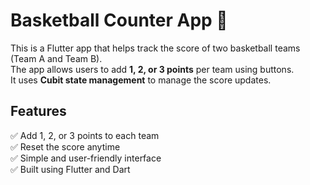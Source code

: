 # Basketball Counter App 🏀

This is a Flutter app that helps track the score of two basketball teams (Team A and Team B).  
The app allows users to add **1, 2, or 3 points** per team using buttons.  
It uses **Cubit state management** to manage the score updates.  

## Features
✅ Add 1, 2, or 3 points to each team  
✅ Reset the score anytime  
✅ Simple and user-friendly interface  
✅ Built using Flutter and Dart  

